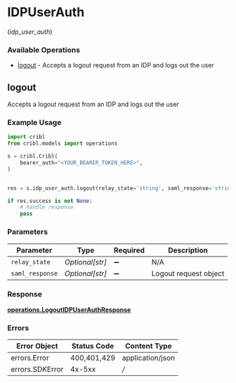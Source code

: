 # IDPUserAuth
(*idp_user_auth*)

### Available Operations

* [logout](#logout) - Accepts a logout request from an IDP and logs out the user

## logout

Accepts a logout request from an IDP and logs out the user

### Example Usage

```python
import cribl
from cribl.models import operations

s = cribl.Cribl(
    bearer_auth="<YOUR_BEARER_TOKEN_HERE>",
)


res = s.idp_user_auth.logout(relay_state='string', saml_response='string')

if res.success is not None:
    # handle response
    pass
```

### Parameters

| Parameter             | Type                  | Required              | Description           |
| --------------------- | --------------------- | --------------------- | --------------------- |
| `relay_state`         | *Optional[str]*       | :heavy_minus_sign:    | N/A                   |
| `saml_response`       | *Optional[str]*       | :heavy_minus_sign:    | Logout request object |


### Response

**[operations.LogoutIDPUserAuthResponse](../../models/operations/logoutidpuserauthresponse.md)**
### Errors

| Error Object     | Status Code      | Content Type     |
| ---------------- | ---------------- | ---------------- |
| errors.Error     | 400,401,429      | application/json |
| errors.SDKError  | 4x-5xx           | */*              |
